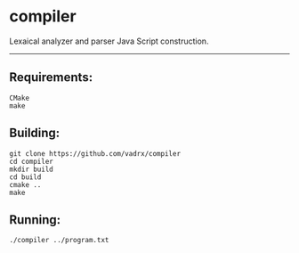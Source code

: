 # compiler
Lexaical analyzer and parser Java Script construction.

***

<h2> Requirements: </h2>

```
CMake
make
```

<h2> Building: </h2>

```
git clone https://github.com/vadrx/compiler
cd compiler
mkdir build
cd build
cmake ..
make
```

<h2> Running: </h2>

```
./compiler ../program.txt
```
